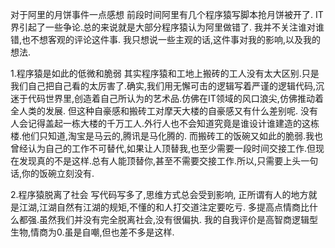 对于阿里的月饼事件一点感想
前段时间阿里有几个程序猿写脚本抢月饼被开了.
IT界引起了一些争论.总的来说就是大部分程序猿认为阿里做错了.
我并不关注谁对谁错,也不想客观的评论这件事.
我只想说一些主观的话,这件事对我的影响,以及我的想法.

1.程序猿是如此的低微和脆弱
其实程序猿和工地上搬砖的工人没有太大区别.只是我们自己把自己看的太厉害了.确实,我们用无懈可击的逻辑写着严谨的逻辑代码,沉迷于代码世界里,创造着自己所认为的艺术品.仿佛在IT领域的风口浪尖,仿佛推动着全人类的发展.
但这种自豪感和搬砖工对摩天大楼的自豪感又有什么差别呢.
没有人会记得盖起一栋大楼的千万工人.外行人也不会知道究竟是谁设计谁建造的这栋楼.他们只知道,淘宝是马云的,腾讯是马化腾的.
而搬砖工的饭碗又如此的脆弱.我也曾经认为自己的工作不可替代,如果让人顶替我,也至少需要一段时间交接工作.但现在发现真的不是这样.总有人能顶替你,甚至不需要交接工作.所以,只需要上头一句话,你的饭碗立刻没有.

2.程序猿脱离了社会
写代码写多了,思维方式总会受到影响,
正所谓有人的地方就是江湖,江湖自然有江湖的规矩,不懂的和人打交道注定要吃亏.
多提高点情商比什么都强.虽然我们并没有完全脱离社会,没有很偏执.
我的自我评价是高智商逻辑型生物,情商为0.虽是自嘲,但也差不多是这样.


